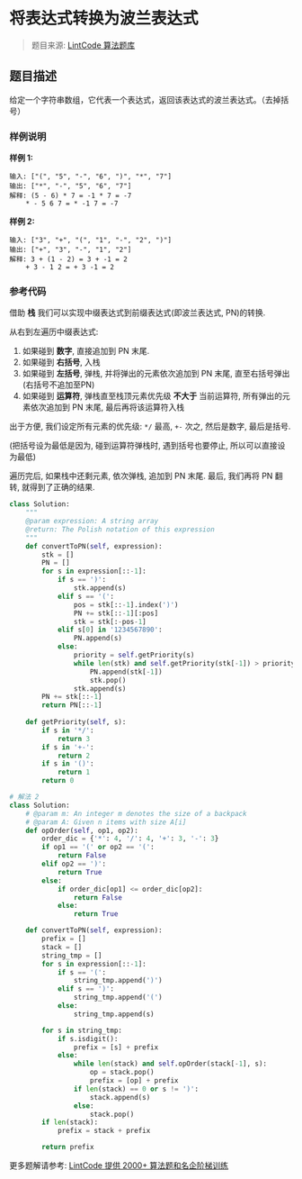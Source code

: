 # 将表达式转换为波兰表达式
 > 题目来源: [LintCode 算法题库](https://www.lintcode.com/problem/convert-expression-to-polish-notation/?utm_source=sc-github-wzz)
 ## 题目描述
 给定一个字符串数组，它代表一个表达式，返回该表达式的波兰表达式。（去掉括号）
 ### 样例说明
 **样例 1:**

```
输入: ["(", "5", "-", "6", ")", "*", "7"]
输出: ["*", "-", "5", "6", "7"]
解释: (5 - 6) * 7 = -1 * 7 = -7
    * - 5 6 7 = * -1 7 = -7
```

**样例 2:**

```
输入: ["3", "+", "(", "1", "-", "2", ")"]
输出: ["+", "3", "-", "1", "2"] 
解释: 3 + (1 - 2) = 3 + -1 = 2
    + 3 - 1 2 = + 3 -1 = 2
```
 ### 参考代码
 借助 **栈** 我们可以实现中缀表达式到前缀表达式(即波兰表达式, PN)的转换.

从右到左遍历中缀表达式:

1. 如果碰到 **数字**, 直接追加到 PN 末尾.
2. 如果碰到 **右括号**, 入栈
3. 如果碰到 **左括号**, 弹栈, 并将弹出的元素依次追加到 PN 末尾, 直至右括号弹出(右括号不追加至PN)
4. 如果碰到 **运算符**, 弹栈直至栈顶元素优先级 **不大于** 当前运算符, 所有弹出的元素依次追加到 PN 末尾, 最后再将该运算符入栈

出于方便, 我们设定所有元素的优先级: `*/` 最高, `+-` 次之, 然后是数字, 最后是括号.

(把括号设为最低是因为, 碰到运算符弹栈时, 遇到括号也要停止, 所以可以直接设为最低)

遍历完后, 如果栈中还剩元素, 依次弹栈, 追加到 PN 末尾. 最后, 我们再将 PN 翻转, 就得到了正确的结果.
```python
class Solution:
    """
    @param expression: A string array
    @return: The Polish notation of this expression
    """
    def convertToPN(self, expression):
        stk = []
        PN = []
        for s in expression[::-1]:
            if s == ')':
                stk.append(s)
            elif s == '(':
                pos = stk[::-1].index(')')
                PN += stk[::-1][:pos]
                stk = stk[:-pos-1]
            elif s[0] in '1234567890':
                PN.append(s)
            else:
                priority = self.getPriority(s)
                while len(stk) and self.getPriority(stk[-1]) > priority:
                    PN.append(stk[-1])
                    stk.pop()
                stk.append(s)
        PN += stk[::-1]
        return PN[::-1]
    
    def getPriority(self, s):
        if s in '*/':
            return 3 
        if s in '+-':
            return 2 
        if s in '()':
            return 1 
        return 0

# 解法 2
class Solution:
    # @param m: An integer m denotes the size of a backpack
    # @param A: Given n items with size A[i]
    def opOrder(self, op1, op2):
        order_dic = {'*': 4, '/': 4, '+': 3, '-': 3}
        if op1 == '(' or op2 == '(':
            return False
        elif op2 == ')':
            return True
        else:
            if order_dic[op1] <= order_dic[op2]:
                return False
            else:
                return True

    def convertToPN(self, expression):
        prefix = []
        stack = []
        string_tmp = []
        for s in expression[::-1]:
            if s == '(':
                string_tmp.append(')')
            elif s == ')':
                string_tmp.append('(')
            else:
                string_tmp.append(s)

        for s in string_tmp:
            if s.isdigit():
                prefix = [s] + prefix
            else:
                while len(stack) and self.opOrder(stack[-1], s):
                    op = stack.pop()
                    prefix = [op] + prefix
                if len(stack) == 0 or s != ')':
                    stack.append(s)
                else:
                    stack.pop()
        if len(stack):
            prefix = stack + prefix

        return prefix
```
 更多题解请参考: [LintCode 提供 2000+ 算法题和名企阶梯训练](https://www.lintcode.com/problem/?utm_source=sc-github-wzz)